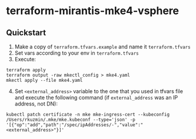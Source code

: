 # terraform-mirantis-mke4-vsphere

## Quickstart

1. Make a copy of `terraform.tfvars.example` and name it `terraform.tfvars`
2. Set vars according to your env in `terraform.tfvars`
3. Execute:
```
terraform apply
terraform output -raw mkectl_config > mke4.yaml
mkectl apply --file mke4.yaml
```

4. Set `<external_address>` variable to the one that you used in tfvars file and execute the following command (if `external_address` was an IP address, not DN):
```
kubectl patch certificate -n mke mke-ingress-cert --kubeconfig /Users/rkuzmin/.mke/mke.kubeconf --type='json' -p '[{"op":"add","path":"/spec/ipAddresses/-","value":"<external_address>"}]'
```
